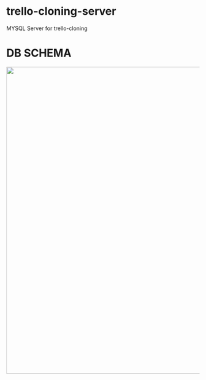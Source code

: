 # trello-cloning-server
MYSQL Server for trello-cloning

# DB SCHEMA
<div>
<img width=800 src="https://user-images.githubusercontent.com/49774875/71776296-5d1c6100-2fd2-11ea-8c37-efb6eb3bb12f.png">
</div>
